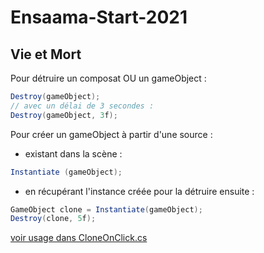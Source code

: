 ﻿# Ensaama-Start-2021

## Vie et Mort
Pour détruire un composat OU un gameObject :
```csharp
Destroy(gameObject);
// avec un délai de 3 secondes :
Destroy(gameObject, 3f);
```

Pour créer un gameObject à partir d'une source :
- existant dans la scène :
```csharp
Instantiate (gameObject);
```

- en récupérant l'instance créée pour la détruire ensuite :
```csharp
GameObject clone = Instantiate(gameObject);
Destroy(clone, 5f);
```

[voir usage dans CloneOnClick.cs](./Assets/ClonneOnClick.cs)
